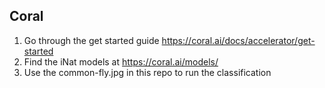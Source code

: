 

## Coral

1. Go through the get started guide https://coral.ai/docs/accelerator/get-started
1. Find the iNat models at https://coral.ai/models/
1. Use the common-fly.jpg in this repo to run the classification

